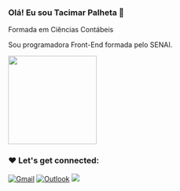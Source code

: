 ### Olá! Eu sou Tacimar Palheta 👋

Formada em Ciências Contábeis

Sou programadora Front-End formada pelo SENAI.

<div>

<img height="180cm" src="https://github-readme-stats.vercel.app/api?username=tacimarpalheta&show_icons=true&theme=synthwave">

<div>

### ❤️ Let's get connected:
[![Gmail](https://img.shields.io/badge/Gmail-D14836?style=for-the-badge&logo=gmail&logoColor=white)](tacimar.correa@gmail.com)
[![Outlook](https://img.shields.io/badge/Microsoft_Outlook-0078D4?style=for-the-badge&logo=microsoft-outlook&logoColor=white)](taci.correa@hotmail.com)
[<img src="https://img.shields.io/badge/linkedin-%230077B5.svg?&style=for-the-badge&logo=linkedin&logoColor=white" />](https://www.linkedin.com/in/tacimar-palheta-correa)
